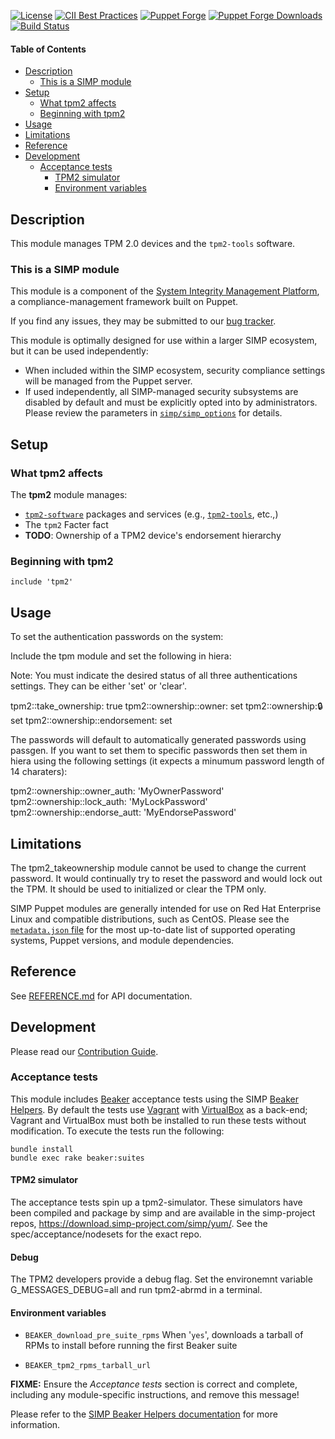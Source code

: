 [![License](https://img.shields.io/:license-apache-blue.svg)](http://www.apache.org/licenses/LICENSE-2.0.html)
[![CII Best Practices](https://bestpractices.coreinfrastructure.org/projects/73/badge)](https://bestpractices.coreinfrastructure.org/projects/73)
[![Puppet Forge](https://img.shields.io/puppetforge/v/simp/tpm2.svg)](https://forge.puppetlabs.com/simp/tpm2)
[![Puppet Forge Downloads](https://img.shields.io/puppetforge/dt/simp/tpm2.svg)](https://forge.puppetlabs.com/simp/tpm2)
[![Build Status](https://travis-ci.org/simp/pupmod-simp-tpm2.svg)](https://travis-ci.org/simp/pupmod-simp-tpm2)

#### Table of Contents

<!-- vim-markdown-toc GFM -->

* [Description](#description)
  * [This is a SIMP module](#this-is-a-simp-module)
* [Setup](#setup)
  * [What tpm2 affects](#what-tpm2-affects)
  * [Beginning with tpm2](#beginning-with-tpm2)
* [Usage](#usage)
* [Limitations](#limitations)
* [Reference](#reference)
* [Development](#development)
  * [Acceptance tests](#acceptance-tests)
    * [TPM2 simulator](#tpm2-simulator)
    * [Environment variables](#environment-variables)

<!-- vim-markdown-toc -->
## Description

This module manages TPM 2.0 devices and the `tpm2-tools` software.

### This is a SIMP module

This module is a component of the [System Integrity Management Platform][simp],
a compliance-management framework built on Puppet.

If you find any issues, they may be submitted to our [bug
tracker][simp-bug-tracker].


This module is optimally designed for use within a larger SIMP ecosystem, but
it can be used independently:

 * When included within the SIMP ecosystem, security compliance settings will
   be managed from the Puppet server.
 * If used independently, all SIMP-managed security subsystems are disabled by
   default and must be explicitly opted into by administrators.  Please review
   the parameters in
   [`simp/simp_options`](https://github.com/simp/pupmod-simp-simp_options) for
   details.

## Setup

### What tpm2 affects

The **tpm2** module manages:

* [`tpm2-software`][tpm2-software] packages and services (e.g., [`tpm2-tools`][tpm2-tools], etc.,)
* The `tpm2` Facter fact
* **TODO**: Ownership of a TPM2 device's endorsement hierarchy


### Beginning with tpm2

```puppet
include 'tpm2'
```

## Usage

To set the authentication passwords on the system:

Include the tpm module and set the following in hiera:

Note: You must indicate the desired status of all three authentications settings.
They can be either 'set' or 'clear'.

tpm2::take_ownership: true
tpm2::ownership::owner: set
tpm2::ownership::lock:  set
tpm2::ownership::endorsement: set

The passwords will default to automatically generated passwords using passgen.  If
you want to set them to specific passwords then set them in hiera using the
following settings (it expects a minumum password length of 14 charaters):

tpm2::ownership::owner_auth: 'MyOwnerPassword'
tpm2::ownership::lock_auth:  'MyLockPassword'
tpm2::ownership::endorse_autt: 'MyEndorsePassword'

## Limitations

The tpm2_takeownership module cannot be used to change the current password. It would
continually try to reset the password and would lock out the TPM.  It should be used
to initialized or clear the TPM only.

SIMP Puppet modules are generally intended for use on Red Hat Enterprise Linux
and compatible distributions, such as CentOS. Please see the
[`metadata.json` file](./metadata.json) for the most up-to-date list of
supported operating systems, Puppet versions, and module dependencies.

## Reference

See [REFERENCE.md](./REFERENCE.md) for API documentation.

## Development

Please read our [Contribution Guide](https://simp.readthedocs.io/en/stable/contributors_guide/index.html).

### Acceptance tests

This module includes [Beaker](https://github.com/puppetlabs/beaker) acceptance
tests using the SIMP [Beaker Helpers](https://github.com/simp/rubygem-simp-beaker-helpers).
By default the tests use [Vagrant](https://www.vagrantup.com/) with
[VirtualBox](https://www.virtualbox.org) as a back-end; Vagrant and VirtualBox
must both be installed to run these tests without modification. To execute the
tests run the following:

```shell
bundle install
bundle exec rake beaker:suites
```

#### TPM2 simulator

The acceptance tests spin up a tpm2-simulator.  These simulators have been
compiled and package by simp and are available in the simp-project
repos, https://download.simp-project.com/simp/yum/.  See the spec/acceptance/nodesets
for the exact repo.

#### Debug

The TPM2 developers provide a debug flag. Set the environemnt variable 
G_MESSAGES_DEBUG=all and run tpm2-abrmd in a terminal.

#### Environment variables


* `BEAKER_download_pre_suite_rpms` When '`yes`', downloads a tarball of RPMs to install before running the first Beaker suite

* `BEAKER_tpm2_rpms_tarball_url`

**FIXME:** Ensure the *Acceptance tests* section is correct and complete, including any module-specific instructions, and remove this message!

Please refer to the [SIMP Beaker Helpers documentation](https://github.com/simp/rubygem-simp-beaker-helpers/blob/master/README.md)
for more information.

[simp]: https://simp-project.com
[simp-bug-tracker]: https://simp-project.atlassian.net/
[tpm2-tools]: https://github.com/tpm2-software/tpm2-toolso
[tpm2-software]: https://github.com/tpm2-software/

